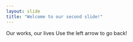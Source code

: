 ```yaml
---
layout: slide
title: "Welcome to our second slide!"
---
```

Our works, our lives
Use the left arrow to go back!
